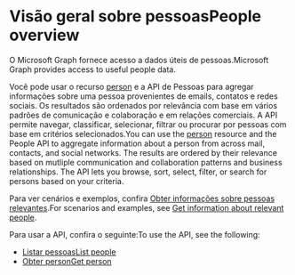 # <a name="people-overview"></a><span data-ttu-id="73b2f-101">Visão geral sobre pessoas</span><span class="sxs-lookup"><span data-stu-id="73b2f-101">People overview</span></span>

<span data-ttu-id="73b2f-102">O Microsoft Graph fornece acesso a dados úteis de pessoas.</span><span class="sxs-lookup"><span data-stu-id="73b2f-102">Microsoft Graph provides access to useful people data.</span></span> 

<span data-ttu-id="73b2f-p101">Você pode usar o recurso [person](../resources/person.md) e a API de Pessoas para agregar informações sobre uma pessoa provenientes de emails, contatos e redes sociais. Os resultados são ordenados por relevância com base em vários padrões de comunicação e colaboração e em relações comerciais. A API permite navegar, classificar, selecionar, filtrar ou procurar por pessoas com base em critérios selecionados.</span><span class="sxs-lookup"><span data-stu-id="73b2f-p101">You can use the [person](../resources/person.md) resource and the People API to aggregate information about a person from across mail, contacts, and social networks. The results are ordered by their relevance based on mutliple communication and collaboration patterns and business relationships. The API lets you browse, sort, select, filter, or search for persons based on your criteria.</span></span> 

<span data-ttu-id="73b2f-106">Para ver cenários e exemplos, confira [Obter informações sobre pessoas relevantes](../../../concepts/people_example.md).</span><span class="sxs-lookup"><span data-stu-id="73b2f-106">For scenarios and examples, see [Get information about relevant people](../../../concepts/people_example.md).</span></span> 

<span data-ttu-id="73b2f-107">Para usar a API, confira o seguinte:</span><span class="sxs-lookup"><span data-stu-id="73b2f-107">To use the API, see the following:</span></span>

- [<span data-ttu-id="73b2f-108">Listar pessoas</span><span class="sxs-lookup"><span data-stu-id="73b2f-108">List people</span></span>](../api/user_list_people.md)
- [<span data-ttu-id="73b2f-109">Obter person</span><span class="sxs-lookup"><span data-stu-id="73b2f-109">Get person</span></span>](../api/person_get.md)


